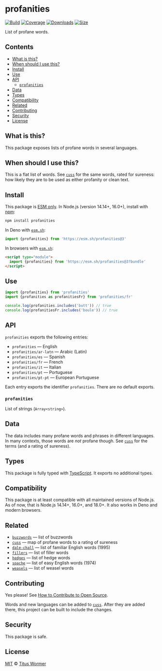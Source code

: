 # profanities

[![Build][build-badge]][build]
[![Coverage][coverage-badge]][coverage]
[![Downloads][downloads-badge]][downloads]
[![Size][size-badge]][size]

List of profane words.

## Contents

*   [What is this?](#what-is-this)
*   [When should I use this?](#when-should-i-use-this)
*   [Install](#install)
*   [Use](#use)
*   [API](#api)
    *   [`profanities`](#profanities-1)
*   [Data](#data)
*   [Types](#types)
*   [Compatibility](#compatibility)
*   [Related](#related)
*   [Contributing](#contributing)
*   [Security](#security)
*   [License](#license)

## What is this?

This package exposes lists of profane words in several languages.

## When should I use this?

This is a flat list of words.
See [`cuss`][cuss] for the same words, rated for sureness: how likely they are
to be used as either profanity or clean text.

## Install

This package is [ESM only][esm].
In Node.js (version 14.14+, 16.0+), install with [npm][]:

```sh
npm install profanities
```

In Deno with [`esm.sh`][esmsh]:

```js
import {profanities} from 'https://esm.sh/profanities@3'
```

In browsers with [`esm.sh`][esmsh]:

```html
<script type="module">
  import {profanities} from 'https://esm.sh/profanities@3?bundle'
</script>
```

## Use

```js
import {profanities} from 'profanities'
import {profanities as profanitiesFr} from 'profanities/fr'

console.log(profanities.includes('butt')) // true
console.log(profanitiesFr.includes('boule')) // true
```

## API

`profanities` exports the following entries:

*   `profanities`
    — English
*   `profanities/ar-latn`
    — Arabic (Latin)
*   `profanities/es`
    — Spanish
*   `profanities/fr`
    — French
*   `profanities/it`
    — Italian
*   `profanities/pt`
    — Portuguese
*   `profanities/pt-pt`
    — European Portuguese

Each entry exports the identifier `profanities`.
There are no default exports.

### `profanities`

List of strings (`Array<string>`).

## Data

The data includes many profane words and phrases in different languages.
In many contexts, those words are *not* profane though.
See [`cuss`][cuss] for the terms (and a rating of sureness).

## Types

This package is fully typed with [TypeScript][].
It exports no additional types.

## Compatibility

This package is at least compatible with all maintained versions of Node.js.
As of now, that is Node.js 14.14+, 16.0+, and 18.0+.
It also works in Deno and modern browsers.

## Related

*   [`buzzwords`](https://github.com/words/buzzwords)
    — list of buzzwords
*   [`cuss`][cuss]
    — map of profane words to a rating of sureness
*   [`dale-chall`](https://github.com/words/dale-chall)
    — list of familiar English words (1995)
*   [`fillers`](https://github.com/words/fillers)
    — list of filler words
*   [`hedges`](https://github.com/words/hedges)
    — list of hedge words
*   [`spache`](https://github.com/words/spache)
    — list of easy English words (1974)
*   [`weasels`](https://github.com/words/weasels)
    — list of weasel words

## Contributing

Yes please!
See [How to Contribute to Open Source][contribute].

Words and new languages can be added to [`cuss`][cuss].
After they are added there, this project can be built to include the changes.

## Security

This package is safe.

## License

[MIT][license] © [Titus Wormer][author]

<!-- Definitions -->

[build-badge]: https://github.com/words/profanities/workflows/main/badge.svg

[build]: https://github.com/words/profanities/actions

[coverage-badge]: https://img.shields.io/codecov/c/github/words/profanities.svg

[coverage]: https://codecov.io/github/words/profanities

[downloads-badge]: https://img.shields.io/npm/dm/profanities.svg

[downloads]: https://www.npmjs.com/package/profanities

[size-badge]: https://img.shields.io/bundlephobia/minzip/profanities.svg

[size]: https://bundlephobia.com/result?p=profanities

[npm]: https://docs.npmjs.com/cli/install

[esm]: https://gist.github.com/sindresorhus/a39789f98801d908bbc7ff3ecc99d99c

[esmsh]: https://esm.sh

[typescript]: https://www.typescriptlang.org

[contribute]: https://opensource.guide/how-to-contribute/

[license]: license

[author]: https://wooorm.com

[cuss]: https://github.com/words/cuss
